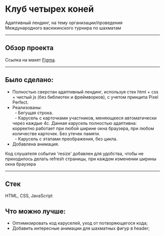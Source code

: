 # Клуб четырех коней
Адаптивный лендинг, на тему организации/проведения Международного васюкинского турнира по шахматам<br>

---
## Обзор проекта
Ссылка на макет [Figma](https://www.figma.com/design/OAbWDIji73rDu3ivde7q4C/%D0%94%D0%B8%D0%B7%D0%B0%D0%B9%D0%BD-%D0%B4%D0%BB%D1%8F-%D0%B2%D0%B5%D1%80%D1%81%D1%82%D0%BA%D0%B8-%7C-%D0%A2%D0%B5%D1%81%D1%82%D0%BE%D0%B2%D1%8B%D0%B9-%D0%BB%D0%B5%D0%BD%D0%B4%D0%B8%D0%BD%D0%B3-(Copy)?node-id=0-1&node-type=canvas&t=YKDhw0UW1KzSm70D-0).

---
## Было сделано:

- Полностью сверстан адаптивный лендинг, используя стек html + css + чистый js (без библиотек и фреймворков), с учетом принципа Pixel Perfect.
- Реализованы:<br/>
  - Бегущая строка.<br/>
  - Карусель с карточками участников, меняющееся автоматически через каждые 4с. Данная карусель полностью адаптивна: корректно работает при любой ширине окна браузера, при любом количестве карточек. Без утечек памяти.<br/> 
  - Карусель с этапами преображения, без цикла.<br/>
- Добавлена анимация.

Код cлушателя события 'resize' добавлен для удобства, чтобы не приходилось делать refresh страницы, при каждом изменении ширины окна браузера

---
## Стек
HTML, CSS, JavaScript

## Что можно лучше:
- Оптимизировать код каруселей, уход от потворяющегося кода;
- Добавить интересные анимации для шахматных фигур в header;

